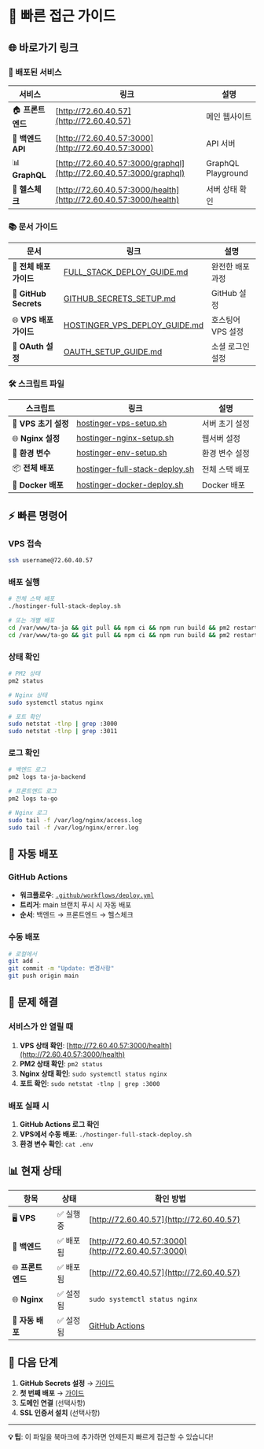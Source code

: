 # 🚀 빠른 접근 가이드

## 🌐 바로가기 링크

### 📱 배포된 서비스
| 서비스 | 링크 | 설명 |
|--------|------|------|
| 🏠 **프론트엔드** | [http://72.60.40.57](http://72.60.40.57) | 메인 웹사이트 |
| 🔧 **백엔드 API** | [http://72.60.40.57:3000](http://72.60.40.57:3000) | API 서버 |
| 📊 **GraphQL** | [http://72.60.40.57:3000/graphql](http://72.60.40.57:3000/graphql) | GraphQL Playground |
| 🏥 **헬스체크** | [http://72.60.40.57:3000/health](http://72.60.40.57:3000/health) | 서버 상태 확인 |

### 📚 문서 가이드
| 문서 | 링크 | 설명 |
|------|------|------|
| 📖 **전체 배포 가이드** | [FULL_STACK_DEPLOY_GUIDE.md](FULL_STACK_DEPLOY_GUIDE.md) | 완전한 배포 과정 |
| 🔧 **GitHub Secrets** | [GITHUB_SECRETS_SETUP.md](GITHUB_SECRETS_SETUP.md) | GitHub 설정 |
| 🌐 **VPS 배포 가이드** | [HOSTINGER_VPS_DEPLOY_GUIDE.md](HOSTINGER_VPS_DEPLOY_GUIDE.md) | 호스팅어 VPS 설정 |
| 🔐 **OAuth 설정** | [OAUTH_SETUP_GUIDE.md](OAUTH_SETUP_GUIDE.md) | 소셜 로그인 설정 |

### 🛠️ 스크립트 파일
| 스크립트 | 링크 | 설명 |
|----------|------|------|
| 🚀 **VPS 초기 설정** | [hostinger-vps-setup.sh](hostinger-vps-setup.sh) | 서버 초기 설정 |
| 🌐 **Nginx 설정** | [hostinger-nginx-setup.sh](hostinger-nginx-setup.sh) | 웹서버 설정 |
| 🔧 **환경 변수** | [hostinger-env-setup.sh](hostinger-env-setup.sh) | 환경 변수 설정 |
| 📦 **전체 배포** | [hostinger-full-stack-deploy.sh](hostinger-full-stack-deploy.sh) | 전체 스택 배포 |
| 🐳 **Docker 배포** | [hostinger-docker-deploy.sh](hostinger-docker-deploy.sh) | Docker 배포 |

## ⚡ 빠른 명령어

### VPS 접속
```bash
ssh username@72.60.40.57
```

### 배포 실행
```bash
# 전체 스택 배포
./hostinger-full-stack-deploy.sh

# 또는 개별 배포
cd /var/www/ta-ja && git pull && npm ci && npm run build && pm2 restart ta-ja-backend
cd /var/www/ta-go && git pull && npm ci && npm run build && pm2 restart ta-go
```

### 상태 확인
```bash
# PM2 상태
pm2 status

# Nginx 상태
sudo systemctl status nginx

# 포트 확인
sudo netstat -tlnp | grep :3000
sudo netstat -tlnp | grep :3011
```

### 로그 확인
```bash
# 백엔드 로그
pm2 logs ta-ja-backend

# 프론트엔드 로그
pm2 logs ta-go

# Nginx 로그
sudo tail -f /var/log/nginx/access.log
sudo tail -f /var/log/nginx/error.log
```

## 🔄 자동 배포

### GitHub Actions
- **워크플로우**: [`.github/workflows/deploy.yml`](.github/workflows/deploy.yml)
- **트리거**: main 브랜치 푸시 시 자동 배포
- **순서**: 백엔드 → 프론트엔드 → 헬스체크

### 수동 배포
```bash
# 로컬에서
git add .
git commit -m "Update: 변경사항"
git push origin main
```

## 🚨 문제 해결

### 서비스가 안 열릴 때
1. **VPS 상태 확인**: [http://72.60.40.57:3000/health](http://72.60.40.57:3000/health)
2. **PM2 상태 확인**: `pm2 status`
3. **Nginx 상태 확인**: `sudo systemctl status nginx`
4. **포트 확인**: `sudo netstat -tlnp | grep :3000`

### 배포 실패 시
1. **GitHub Actions 로그 확인**
2. **VPS에서 수동 배포**: `./hostinger-full-stack-deploy.sh`
3. **환경 변수 확인**: `cat .env`

## 📊 현재 상태

| 항목 | 상태 | 확인 방법 |
|------|------|-----------|
| 🖥️ **VPS** | ✅ 실행 중 | [http://72.60.40.57](http://72.60.40.57) |
| 🔧 **백엔드** | ✅ 배포됨 | [http://72.60.40.57:3000](http://72.60.40.57:3000) |
| 🌐 **프론트엔드** | ✅ 배포됨 | [http://72.60.40.57](http://72.60.40.57) |
| 🌐 **Nginx** | ✅ 설정됨 | `sudo systemctl status nginx` |
| 🔄 **자동 배포** | ✅ 설정됨 | [GitHub Actions](https://github.com/your-username/ta-go/actions) |

## 🎯 다음 단계

1. **GitHub Secrets 설정** → [가이드](GITHUB_SECRETS_SETUP.md)
2. **첫 번째 배포** → [가이드](FULL_STACK_DEPLOY_GUIDE.md)
3. **도메인 연결** (선택사항)
4. **SSL 인증서 설치** (선택사항)

---

**💡 팁**: 이 파일을 북마크에 추가하면 언제든지 빠르게 접근할 수 있습니다!
